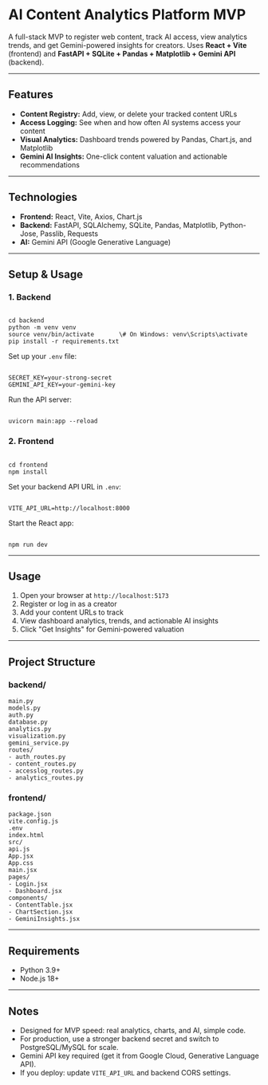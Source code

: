 # AI Content Analytics Platform MVP

A full-stack MVP to register web content, track AI access, view analytics trends, and get Gemini-powered insights for creators. Uses **React + Vite** (frontend) and **FastAPI + SQLite + Pandas + Matplotlib + Gemini API** (backend).

---

## Features

- **Content Registry:** Add, view, or delete your tracked content URLs
- **Access Logging:** See when and how often AI systems access your content
- **Visual Analytics:** Dashboard trends powered by Pandas, Chart.js, and Matplotlib
- **Gemini AI Insights:** One-click content valuation and actionable recommendations

---

## Technologies

- **Frontend:** React, Vite, Axios, Chart.js
- **Backend:** FastAPI, SQLAlchemy, SQLite, Pandas, Matplotlib, Python-Jose, Passlib, Requests
- **AI:** Gemini API (Google Generative Language)

---

## Setup & Usage

### 1. Backend

```

cd backend
python -m venv venv
source venv/bin/activate       \# On Windows: venv\Scripts\activate
pip install -r requirements.txt

```

Set up your `.env` file:
```

SECRET_KEY=your-strong-secret
GEMINI_API_KEY=your-gemini-key

```

Run the API server:
```

uvicorn main:app --reload

```

### 2. Frontend

```

cd frontend
npm install

```

Set your backend API URL in `.env`:
```

VITE_API_URL=http://localhost:8000

```

Start the React app:
```

npm run dev

```

---

## Usage

1. Open your browser at `http://localhost:5173`
2. Register or log in as a creator
3. Add your content URLs to track
4. View dashboard analytics, trends, and actionable AI insights
5. Click "Get Insights" for Gemini-powered valuation

---

## Project Structure

### backend/
```
main.py
models.py
auth.py
database.py
analytics.py
visualization.py
gemini_service.py
routes/
- auth_routes.py
- content_routes.py
- accesslog_routes.py
- analytics_routes.py
```

### frontend/
```
package.json
vite.config.js
.env
index.html
src/
api.js
App.jsx
App.css
main.jsx
pages/
- Login.jsx
- Dashboard.jsx
components/
- ContentTable.jsx
- ChartSection.jsx
- GeminiInsights.jsx

```

---

## Requirements

- Python 3.9+
- Node.js 18+

---

## Notes

- Designed for MVP speed: real analytics, charts, and AI, simple code.
- For production, use a stronger backend secret and switch to PostgreSQL/MySQL for scale.
- Gemini API key required (get it from Google Cloud, Generative Language API).
- If you deploy: update `VITE_API_URL` and backend CORS settings.
